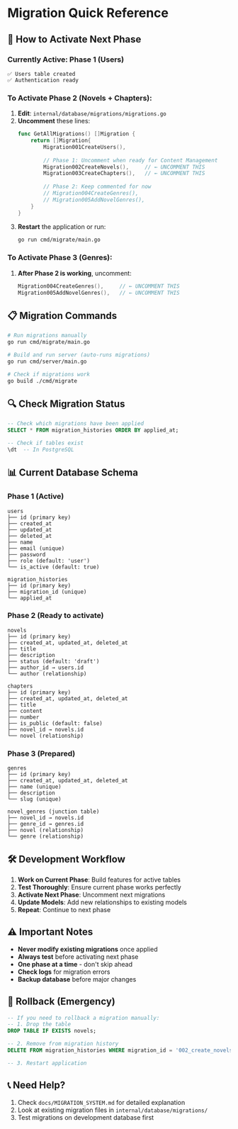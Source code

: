 # Migration Quick Reference

## 🚀 How to Activate Next Phase

### Currently Active: Phase 1 (Users)
```
✅ Users table created
✅ Authentication ready
```

### To Activate Phase 2 (Novels + Chapters):

1. **Edit**: `internal/database/migrations/migrations.go`
2. **Uncomment** these lines:
   ```go
   func GetAllMigrations() []Migration {
       return []Migration{
           Migration001CreateUsers(),
           
           // Phase 1: Uncomment when ready for Content Management
           Migration002CreateNovels(),     // ← UNCOMMENT THIS
           Migration003CreateChapters(),   // ← UNCOMMENT THIS
           
           // Phase 2: Keep commented for now
           // Migration004CreateGenres(),     
           // Migration005AddNovelGenres(),   
       }
   }
   ```
3. **Restart** the application or run:
   ```bash
   go run cmd/migrate/main.go
   ```

### To Activate Phase 3 (Genres):

1. **After Phase 2 is working**, uncomment:
   ```go
   Migration004CreateGenres(),     // ← UNCOMMENT THIS
   Migration005AddNovelGenres(),   // ← UNCOMMENT THIS
   ```

## 📋 Migration Commands

```bash
# Run migrations manually
go run cmd/migrate/main.go

# Build and run server (auto-runs migrations)
go run cmd/server/main.go

# Check if migrations work
go build ./cmd/migrate
```

## 🔍 Check Migration Status

```sql
-- Check which migrations have been applied
SELECT * FROM migration_histories ORDER BY applied_at;

-- Check if tables exist
\dt  -- In PostgreSQL
```

## 📊 Current Database Schema

### Phase 1 (Active)
```
users
├── id (primary key)
├── created_at
├── updated_at  
├── deleted_at
├── name
├── email (unique)
├── password
├── role (default: 'user')
└── is_active (default: true)

migration_histories
├── id (primary key)
├── migration_id (unique)
└── applied_at
```

### Phase 2 (Ready to activate)
```
novels
├── id (primary key)
├── created_at, updated_at, deleted_at
├── title
├── description
├── status (default: 'draft')
├── author_id → users.id
└── author (relationship)

chapters  
├── id (primary key)
├── created_at, updated_at, deleted_at
├── title
├── content
├── number
├── is_public (default: false)
├── novel_id → novels.id
└── novel (relationship)
```

### Phase 3 (Prepared)
```
genres
├── id (primary key)  
├── created_at, updated_at, deleted_at
├── name (unique)
├── description
└── slug (unique)

novel_genres (junction table)
├── novel_id → novels.id
├── genre_id → genres.id
├── novel (relationship)
└── genre (relationship)
```

## 🛠️ Development Workflow

1. **Work on Current Phase**: Build features for active tables
2. **Test Thoroughly**: Ensure current phase works perfectly  
3. **Activate Next Phase**: Uncomment next migrations
4. **Update Models**: Add new relationships to existing models
5. **Repeat**: Continue to next phase

## ⚠️ Important Notes

- **Never modify existing migrations** once applied
- **Always test** before activating next phase  
- **One phase at a time** - don't skip ahead
- **Check logs** for migration errors
- **Backup database** before major changes

## 🔄 Rollback (Emergency)

```sql
-- If you need to rollback a migration manually:
-- 1. Drop the table
DROP TABLE IF EXISTS novels;

-- 2. Remove from migration history  
DELETE FROM migration_histories WHERE migration_id = '002_create_novels';

-- 3. Restart application
```

## 📞 Need Help?

1. Check `docs/MIGRATION_SYSTEM.md` for detailed explanation
2. Look at existing migration files in `internal/database/migrations/`
3. Test migrations on development database first